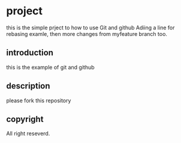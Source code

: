 # project


this is the simple prject to how to use Git and github
Adiing a line for rebasing examle, then 
more changes from myfeature branch too.

## introduction 

this is the example of git and github

## description
please fork this repository

## copyright
All right reseverd.
